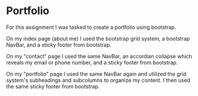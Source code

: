 # Portfolio

For this assignment I was tasked to create a portfolio using bootstrap. 

On my index page (about me) I used the bootstrap grid system, a bootstrap NavBar, and a sticky footer from bootstrap. 

On my "contact" page I used the same NavBar, an accordian collapse which reveals my email or phone number, and a sticky footer from bootstrap.

On my "portfolio" page I used the same NavBar again and utilized the grid system's subheadings and subcolumns to organize my content. I then used the same sticky footer from bootstrap. 


